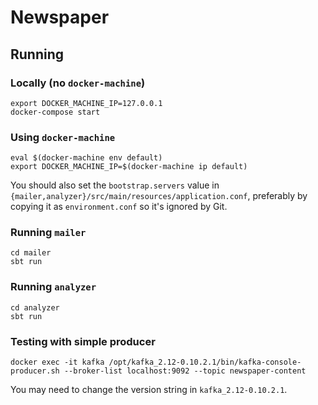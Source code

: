# Newspaper

## Running

### Locally (no `docker-machine`)

``` Shell
export DOCKER_MACHINE_IP=127.0.0.1
docker-compose start
```

### Using `docker-machine`

``` Shell
eval $(docker-machine env default)
export DOCKER_MACHINE_IP=$(docker-machine ip default)
```

You should also set the `bootstrap.servers` value in `{mailer,analyzer}/src/main/resources/application.conf`, preferably by copying it as `environment.conf` so it's ignored by Git.

### Running `mailer`

``` Shell
cd mailer
sbt run
```

### Running `analyzer`

``` Shell
cd analyzer
sbt run
```

### Testing with simple producer

``` Shell
docker exec -it kafka /opt/kafka_2.12-0.10.2.1/bin/kafka-console-producer.sh --broker-list localhost:9092 --topic newspaper-content
```

You may need to change the version string in `kafka_2.12-0.10.2.1`.
